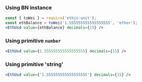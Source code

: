 
### Using BN instance

```jsx
const { toWei } = require('ethjs-unit');
const ethBalance = toWei('1.555555555555555555', 'ether');
<EthUsd value={ethBalance} decimals={15} />
```

### Using primitive `number`

```jsx
<EthUsd value={1.555555555555555555} decimals={15} />
```

### Using primitive 'string'

```jsx
<EthUsd value={'1.555555555555555555'} decimals={15} />
```